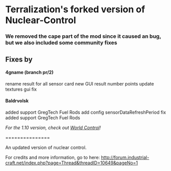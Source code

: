 # Terralization's forked version of Nuclear-Control

### We removed the cape part of the mod since it caused an bug, but we also included some community fixes

## Fixes by

#### 4gname (branch pr/2)
rename result for all sensor card
new GUI result number points
update textures
gui fix

#### Baldrvolsk
added support GregTech Fuel Rods
add config sensorDataRefreshPeriod
fix added support GregTech Fuel Rods

*For the 1.10 version, check out [World Control](https://github.com/World-Control-Team/World-Control)!*



===============

An updated version of nuclear control.

For credits and more information, go to here:
http://forum.industrial-craft.net/index.php?page=Thread&threadID=10649&pageNo=1
